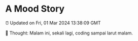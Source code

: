 # A Mood Story

⏰ Updated on Fri, 01 Mar 2024 13:38:09 GMT

💭 Thought: Malam ini, sekali lagi, coding sampai larut malam.

